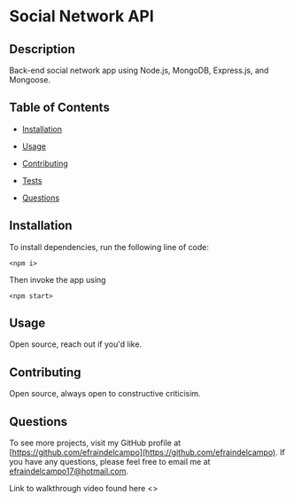 # Social Network API

## Description

Back-end social network app using Node.js, MongoDB, Express.js, and Mongoose.

## Table of Contents

- [Installation](#installation)
- [Usage](#usage)

- [Contributing](#contributing)
- [Tests](#tests)
- [Questions](#questions)

## Installation

To install dependencies, run the following line of code:

```
<npm i>
```

Then invoke the app using

```
<npm start>
```

## Usage

Open source, reach out if you'd like.

## Contributing

Open source, always open to constructive criticisim.

## Questions

To see more projects, visit my GitHub profile at [https://github.com/efraindelcampo](https://github.com/efraindelcampo).
If you have any questions, please feel free to email me at efraindelcampo17@hotmail.com.

Link to walkthrough video found here <>
